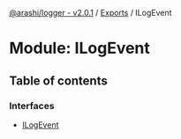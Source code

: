 [@arashi/logger - v2.0.1](../README.md) / [Exports](../modules.md) / ILogEvent

# Module: ILogEvent

## Table of contents

### Interfaces

- [ILogEvent](../interfaces/ILogEvent.ILogEvent-1.md)

